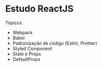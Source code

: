 # Estudo ReactJS

Tópicos 

- Webpack
- Babel
- Padronização de código (Eslint, Prettier)
- Styled Component
- State e Props
- DefaultProps
